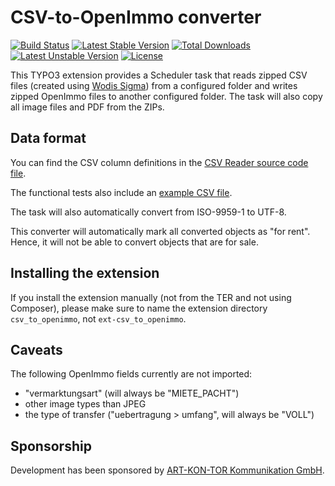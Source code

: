 # CSV-to-OpenImmo converter

[![Build Status](https://travis-ci.org/oliverklee/ext-csv_to_openimmo.svg?branch=master)](https://travis-ci.org/oliverklee/ext-csv_to_openimmo)
[![Latest Stable Version](https://poser.pugx.org/oliverklee/csv_to_openimmo/v/stable.svg)](https://packagist.org/packages/oliverklee/csv_to_openimmo)
[![Total Downloads](https://poser.pugx.org/oliverklee/csv_to_openimmo/downloads.svg)](https://packagist.org/packages/oliverklee/csv_to_openimmo)
[![Latest Unstable Version](https://poser.pugx.org/oliverklee/csv_to_openimmo/v/unstable.svg)](https://packagist.org/packages/oliverklee/csv_to_openimmo)
[![License](https://poser.pugx.org/oliverklee/csv_to_openimmo/license.svg)](https://packagist.org/packages/oliverklee/csv_to_openimmo)

This TYPO3 extension provides a Scheduler task that reads zipped CSV files
(created using
[Wodis Sigma](https://www.aareon.de/Produkte.5772.html?tx_aareon_selector[category]=5774))
from a configured folder and writes zipped OpenImmo files to another configured
folder. The task will also copy all image files and PDF from the ZIPs.

## Data format

You can find the CSV column definitions in the
[CSV Reader source code file](Classes/Service/CsvReader.php).

The functional tests also include an
[example CSV file](Tests/Functional/Fixtures/CorrectCsv/objects.csv).

The task will also automatically convert from ISO-9959-1 to UTF-8.

This converter will automatically mark all converted objects as "for rent".
Hence, it will not be able to convert objects that are for sale.

## Installing the extension

If you install the extension manually (not from the TER and not using Composer),
please make sure to name the extension directory `csv_to_openimmo`, not
`ext-csv_to_openimmo`.

## Caveats

The following OpenImmo fields currently are not imported:

- "vermarktungsart" (will always be "MIETE_PACHT")
- other image types than JPEG
- the type of transfer ("uebertragung > umfang", will always be "VOLL")

## Sponsorship

Development has been sponsored by
[ART-KON-TOR Kommunikation GmbH](https://www.art-kon-tor.de/).
